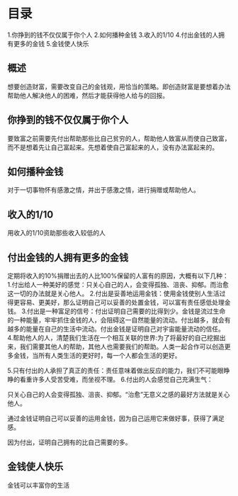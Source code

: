 # 目录
1.你挣到的钱不仅仅属于你个人
2.如何播种金钱
3.收入的1/10
4.付出金钱的人拥有更多的金钱
5.金钱使人快乐

## 概述
想要创造财富，需要改变自己的金钱观，用恰当的策略。即创造财富是要想着办法帮助他人解决他人的困难，然后才能获得他人给与的回报。

## 你挣到的钱不仅仅属于你个人
要致富之前需要先付出帮助那些比自己贫穷的人，帮助他人致富从而使自己致富，而不是想着先让自己富起来。先想着使自己富起来的人，没有办法富起来的。

## 如何播种金钱
对于一切事物怀有感激之情，并出于感激之情，进行捐赠或帮助他人。

## 收入的1/10
用收入的1/10资助那些收入较低的人

## 付出金钱的人拥有更多的金钱
定期将收入的10%捐赠出去的人比100%保留的人富有的原因，大概有以下几种：
1.付出给人一种美好的感觉：只关心自己的人，会变得孤独、沮丧、抑郁。而治愈这一切的办法就是关心他人。
2.付出是妥善地运用金钱：使用金钱使别人生活过得更容易、更美好，那么证明自己可以妥善的处置金钱，可以富有责任感低处理金钱。
3.付出是一种富足的信号：付出证明自己需要的比得到少。金钱是流过生命的一种能量，牢牢抓住金钱的人，会阻碍这一自然能量的流动。付出越多，就会有越多的能量在自己的生活中流动。付出金钱是证明自己对宇宙能量流动的信任。
4.帮助他人的人，清楚我们生活在一个相互关联的世界:为了将最好的自己挖掘出来，我们需要其他人的帮助，其他人也需要我们的帮助。人类一起合作可以创造更多金钱，当所有人类生活的更好时，每一个人都会生活的更好。

5.只有付出的人承担了真正的责任：责任意味着做出反应的能力，我们不可能眼睁睁的看重许多人受苦受难，而坐视不理。
6.付出的人会感觉自己充满生气：


只关心自己的人会变得孤独、沮丧、抑郁。“治愈”无意义之感的最好方法就是关心他人。

通过金钱证明自己可以妥善的运用金钱，因为自己运用它来做好事，获得了满足感。

因为付出，证明自己拥有的比自己需要的多。

## 金钱使人快乐
金钱可以丰富你的生活

